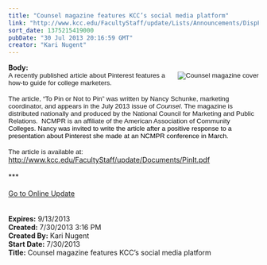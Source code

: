 ```yaml
---
title: "Counsel magazine features KCC’s social media platform"
link: "http://www.kcc.edu/FacultyStaff/update/Lists/Announcements/DispForm.aspx?ID=1182"
sort_date: 1375215419000
pubDate: "30 Jul 2013 20:16:59 GMT"
creator: "Kari Nugent"
---
```


<div><b>Body:</b> <div class="ExternalClassBA61594F59D24D39A29B0D3A33286878">
<div>
<p style="margin:0in 0in 0pt" class="MsoNormal"><span style="font-family:'Arial','sans-serif';font-size:10pt"><img alt="Counsel magazine cover" align="right" src="/FacultyStaff/update/PublishingImages/PinCover1.jpg" />A</span><span style="font-family:'Arial','sans-serif';font-size:10pt"> recently published article about Pinterest features a how-to guide for college marketers.<span style="color:#1f497d"></span></span></p>
<p style="margin:0in 0in 0pt" class="MsoNormal"><span style="font-family:'Arial','sans-serif';color:#1f497d;font-size:10pt"></span> </p>
<p style="margin:0in 0in 0pt" class="MsoNormal"><span style="font-family:'Arial','sans-serif';font-size:10pt">The article, “To Pin or Not to Pin” was written by Nancy Schunke, marketing coordinator, and appears in the July 2013 issue of <i>Counsel</i>. The magazine is distributed nationally and produced by the National Council for Marketing and Public Relations.  NCMPR is an affiliate of the American Association of Community <span style="color:black">Colleges. Nancy was invited to write the article after a positive response to a presentation about Pinterest she made at an NCMPR conference in March.</span></span></p>
<p style="margin:0in 0in 0pt" class="MsoNormal"><span style="font-family:'Arial','sans-serif';font-size:10pt"></span> </p>
<p style="margin:0in 0in 0pt" class="MsoNormal"><span style="font-family:'Arial','sans-serif';font-size:10pt">The article is available at: </span><a href="/FacultyStaff/update/Documents/PinIt.pdf">http://www.kcc.edu/FacultyStaff/update/Documents/PinIt.pdf</a></p>
<p style="margin:0in 0in 0pt" class="MsoNormal"> </p>
<p style="margin:0in 0in 0pt" class="MsoNormal">***</p>
<p style="margin:0in 0in 0pt" class="MsoNormal"> </p>
<p style="margin:0in 0in 0pt" class="MsoNormal"><a href="/FacultyStaff/update/Pages/dailyupdate.aspx">Go to Online Update</a></p>
<p style="margin:0in 0in 0pt" class="MsoNormal"> </p>
<p style="margin:0in 0in 0pt" class="MsoNormal"> </p></div></div></div>
<div><b>Expires:</b> 9/13/2013</div>
<div><b>Created:</b> 7/30/2013 3:16 PM</div>
<div><b>Created By:</b> Kari Nugent</div>
<div><b>Start Date:</b> 7/30/2013</div>
<div><b>Title:</b> Counsel magazine features KCC’s social media platform</div>
